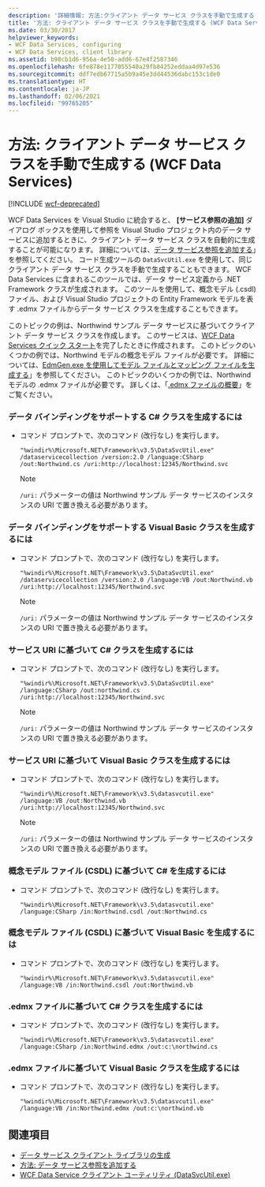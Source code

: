 ```yaml
---
description: '詳細情報: 方法:クライアント データ サービス クラスを手動で生成する (WCF Data Services)'
title: '方法: クライアント データ サービス クラスを手動で生成する (WCF Data Services)'
ms.date: 03/30/2017
helpviewer_keywords:
- WCF Data Services, configuring
- WCF Data Services, client library
ms.assetid: b98cb1d6-956a-4e50-add6-67e4f2587346
ms.openlocfilehash: 6fe878e1177055540a29fb84252eddaa4d97e536
ms.sourcegitcommit: ddf7edb67715a5b9a45e3dd44536dabc153c1de0
ms.translationtype: HT
ms.contentlocale: ja-JP
ms.lasthandoff: 02/06/2021
ms.locfileid: "99765205"
---
```

# <a name="how-to-manually-generate-client-data-service-classes-wcf-data-services"></a>方法: クライアント データ サービス クラスを手動で生成する (WCF Data Services)

[!INCLUDE [wcf-deprecated](~/includes/wcf-deprecated.md)]

WCF Data Services を Visual Studio に統合すると、 **[サービス参照の追加]** ダイアログ ボックスを使用して参照を Visual Studio プロジェクト内のデータ サービスに追加するときに、クライアント データ サービス クラスを自動的に生成することが可能になります。 詳細については、[データ サービス参照を追加する](how-to-add-a-data-service-reference-wcf-data-services.md)」を参照してください。 コード生成ツールの `DataSvcUtil.exe` を使用して、同じクライアント データ サービス クラスを手動で生成することもできます。 WCF Data Services に含まれるこのツールでは、データ サービス定義から .NET Framework クラスが生成されます。 このツールを使用して、概念モデル (.csdl) ファイル、および Visual Studio プロジェクトの Entity Framework モデルを表す .edmx ファイルからデータ サービス クラスを生成することもできます。

 このトピックの例は、Northwind サンプル データ サービスに基づいてクライアント データ サービス クラスを作成します。 このサービスは、[WCF Data Services クイック スタート](quickstart-wcf-data-services.md)を完了したときに作成されます。 このトピックのいくつかの例では、Northwind モデルの概念モデル ファイルが必要です。 詳細については、[EdmGen.exe を使用してモデル ファイルとマッピング ファイルを生成する](../adonet/ef/how-to-use-edmgen-exe-to-generate-the-model-and-mapping-files.md)」を参照してください。 このトピックのいくつかの例では、Northwind モデルの .edmx ファイルが必要です。 詳しくは、「[.edmx ファイルの概要](/previous-versions/dotnet/netframework-4.0/cc982042(v=vs.100))」をご覧ください。

### <a name="to-generate-c-classes-that-support-data-binding"></a>データ バインディングをサポートする C# クラスを生成するには

- コマンド プロンプトで、次のコマンド (改行なし) を実行します。

    ```console
    "%windir%\Microsoft.NET\Framework\v3.5\DataSvcUtil.exe" /dataservicecollection /version:2.0 /language:CSharp /out:Northwind.cs /uri:http://localhost:12345/Northwind.svc
    ```

    > [!NOTE]
    > `/uri:` パラメーターの値は Northwind サンプル データ サービスのインスタンスの URI で置き換える必要があります。

### <a name="to-generate-visual-basic-classes-that-support-data-binding"></a>データ バインディングをサポートする Visual Basic クラスを生成するには

- コマンド プロンプトで、次のコマンド (改行なし) を実行します。

    ```console
    "%windir%\Microsoft.NET\Framework\v3.5\DataSvcUtil.exe" /dataservicecollection /version:2.0 /language:VB /out:Northwind.vb /uri:http://localhost:12345/Northwind.svc
    ```

    > [!NOTE]
    > `/uri:` パラメーターの値は Northwind サンプル データ サービスのインスタンスの URI で置き換える必要があります。

### <a name="to-generate-c-classes-based-on-the-service-uri"></a>サービス URI に基づいて C# クラスを生成するには

- コマンド プロンプトで、次のコマンド (改行なし) を実行します。

    ```console
    "%windir%\Microsoft.NET\Framework\v3.5\DataSvcUtil.exe" /language:CSharp /out:northwind.cs /uri:http://localhost:12345/Northwind.svc
    ```

    > [!NOTE]
    > `/uri:` パラメーターの値は Northwind サンプル データ サービスのインスタンスの URI で置き換える必要があります。

### <a name="to-generate-visual-basic-classes-based-on-the-service-uri"></a>サービス URI に基づいて Visual Basic クラスを生成するには

- コマンド プロンプトで、次のコマンド (改行なし) を実行します。

    ```console
    "%windir%\Microsoft.NET\Framework\v3.5\datasvcutil.exe" /language:VB /out:Northwind.vb /uri:http://localhost:12345/Northwind.svc
    ```

    > [!NOTE]
    > `/uri:` パラメーターの値は Northwind サンプル データ サービスのインスタンスの URI で置き換える必要があります。

### <a name="to-generate-c-classes-based-on-the-conceptual-model-file-csdl"></a>概念モデル ファイル (CSDL) に基づいて C# を生成するには

- コマンド プロンプトで、次のコマンド (改行なし) を実行します。

    ```console
    "%windir%\Microsoft.NET\Framework\v3.5\datasvcutil.exe" /language:CSharp /in:Northwind.csdl /out:Northwind.cs
    ```

### <a name="to-generate-visual-basic-classes-based-on-the-conceptual-model-file-csdl"></a>概念モデル ファイル (CSDL) に基づいて Visual Basic を生成するには

- コマンド プロンプトで、次のコマンド (改行なし) を実行します。

    ```console
    "%windir%\Microsoft.NET\Framework\v3.5\datasvcutil.exe" /language:VB /in:Northwind.csdl /out:Northwind.vb
    ```

### <a name="to-generate-c-classes-based-on-the-edmx-file"></a>.edmx ファイルに基づいて C# クラスを生成するには

- コマンド プロンプトで、次のコマンド (改行なし) を実行します。

    ```console
    "%windir%\Microsoft.NET\Framework\v3.5\datasvcutil.exe" /language:CSharp /in:Northwind.edmx /out:c:\northwind.cs
    ```

### <a name="to-generate-visual-basic-classes-based-on-the-edmx-file"></a>.edmx ファイルに基づいて Visual Basic クラスを生成するには

- コマンド プロンプトで、次のコマンド (改行なし) を実行します。

    ```console
    "%windir%\Microsoft.NET\Framework\v3.5\datasvcutil.exe" /language:VB /in:Northwind.edmx /out:c:\northwind.vb
    ```

## <a name="see-also"></a>関連項目

- [データ サービス クライアント ライブラリの生成](generating-the-data-service-client-library-wcf-data-services.md)
- [方法: データ サービス参照を追加する](how-to-add-a-data-service-reference-wcf-data-services.md)
- [WCF Data Service クライアント ユーティリティ (DataSvcUtil.exe) ](wcf-data-service-client-utility-datasvcutil-exe.md)
